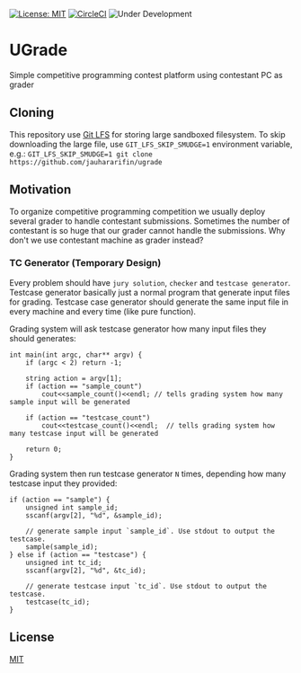 [![License: MIT](https://img.shields.io/badge/License-MIT-yellow.svg)](https://opensource.org/licenses/MIT)
[![CircleCI](https://circleci.com/gh/jauhararifin/ugrade.svg?style=svg)](https://circleci.com/gh/jauhararifin/ugrade)
![Under Development](https://img.shields.io/badge/Under-Development-yellow.svg)

# UGrade 
Simple competitive programming contest platform using contestant PC as grader

## Cloning
This repository use [Git LFS](https://git-lfs.github.com/) for storing large sandboxed filesystem. To skip downloading the large file, use `GIT_LFS_SKIP_SMUDGE=1` environment variable, e.g.: `GIT_LFS_SKIP_SMUDGE=1 git clone https://github.com/jauhararifin/ugrade`

## Motivation
To organize competitive programming competition we usually deploy several grader to handle contestant submissions. Sometimes the number of contestant is so huge that our grader cannot handle the submissions. Why don't we use contestant machine as grader instead?

### TC Generator (Temporary Design)
Every problem should have `jury solution`, `checker` and `testcase generator`. Testcase generator basically just a normal program that generate input files for grading. Testcase case generator should generate the same input file in every machine and every time (like pure function).

Grading system will ask testcase generator how many input files they should generates:
```
int main(int argc, char** argv) {
    if (argc < 2) return -1;
    
    string action = argv[1];
    if (action == "sample_count")
        cout<<sample_count()<<endl; // tells grading system how many sample input will be generated
    
    if (action == "testcase_count")
        cout<<testcase_count()<<endl;  // tells grading system how many testcase input will be generated
    
    return 0;
}
```

Grading system then run testcase generator `N` times, depending how many testcase input they provided:
```
if (action == "sample") {
    unsigned int sample_id;
    sscanf(argv[2], "%d", &sample_id);
    
    // generate sample input `sample_id`. Use stdout to output the testcase.
    sample(sample_id);
} else if (action == "testcase") {
    unsigned int tc_id;
    sscanf(argv[2], "%d", &tc_id);
    
    // generate testcase input `tc_id`. Use stdout to output the testcase.
    testcase(tc_id);
}
```

## License
[MIT](https://choosealicense.com/licenses/mit/)
